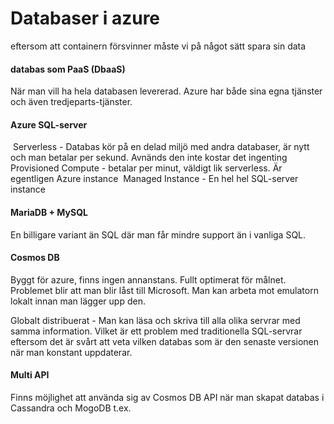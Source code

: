 # Databaser i azure

eftersom att containern försvinner måste vi på något sätt spara sin data

#### databas som PaaS (DbaaS) 

När man vill ha hela databasen levererad. Azure har både sina egna tjänster och även tredjeparts-tjänster.

#### Azure SQL-server

​	Serverless - Databas kör på en delad miljö med andra databaser, är nytt och man betalar per sekund. Avnänds den inte kostar det ingenting
​	Provisioned Compute - betalar per minut, väldigt lik serverless. Är egentligen Azure instance
​	Managed Instance -  En hel hel SQL-server instance

#### MariaDB + MySQL

En billigare variant än SQL där man får mindre support än i vanliga SQL.

#### Cosmos DB

Byggt för azure, finns ingen annanstans. Fullt optimerat för målnet. Problemet blir att man blir låst till Microsoft. Man kan arbeta mot emulatorn  lokalt innan man lägger upp den.

Globalt distribuerat - Man kan läsa och skriva till alla olika servrar med samma information. Vilket är ett problem med traditionella SQL-servrar eftersom det är svårt att veta vilken databas som är den senaste versionen när man konstant uppdaterar.

#### Multi API

Finns möjlighet att använda sig av Cosmos DB API när man skapat databas i Cassandra och MogoDB t.ex.




